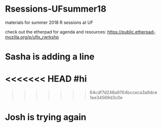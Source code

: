# Rsessions-UFsummer18
materials for summer 2018 R sessions at UF 

check out the etherpad for agenda and resources: https://public.etherpad-mozilla.org/p/uflx_rwrkshp

# Sasha is adding a line 
<<<<<<< HEAD
#hi
=======

>>>>>>> 64cdf7d248a9764bcceca3a9dce1ee34569d3c0e


# Josh is trying again